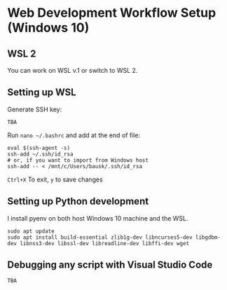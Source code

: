 # Web Development Workflow Setup (Windows 10)

## WSL 2

You can work on WSL v.1 or switch to WSL 2.

## Setting up WSL

Generate SSH key:
```
TBA
```

Run `nano ~/.bashrc` and add at the end of file:

```
eval $(ssh-agent -s)
ssh-add ~/.ssh/id_rsa
# or, if you want to import from Windows host
ssh-add -- < /mnt/c/Users/bausk/.ssh/id_rsa
```

`Ctrl+X` To exit, `y` to save changes

## Setting up Python development

I install pyenv on both host Windows 10 machine and the WSL.

```
sudo apt update
sudo apt install build-essential zlib1g-dev libncurses5-dev libgdbm-dev libnss3-dev libssl-dev libreadline-dev libffi-dev wget
```


## Debugging any script with Visual Studio Code

```
TBA
```
